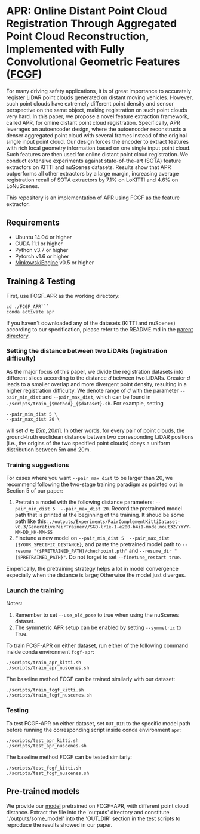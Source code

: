# APR: Online Distant Point Cloud Registration Through Aggregated Point Cloud Reconstruction, Implemented with Fully Convolutional Geometric Features ([FCGF](https://github.com/chrischoy/FCGF))

For many driving safety applications, it is of great importance to accurately register LiDAR point clouds generated on distant moving vehicles. However, such point clouds have extremely different point density and sensor perspective on the same object, making registration on such point clouds very hard. In this paper, we propose a novel feature extraction framework, called APR, for online distant point cloud registration. Specifically, APR leverages an autoencoder design, where the autoencoder reconstructs a denser aggregated point cloud with several frames instead of the original single input point cloud. Our design forces the encoder to extract features with rich local geometry information based on one single input point cloud. Such features are then used for online distant point cloud registration. We conduct extensive experiments against state-of-the-art (SOTA) feature extractors on KITTI and nuScenes datasets. Results show that APR outperforms all other extractors by a large margin, increasing average registration recall of SOTA extractors by 7.1% on LoKITTI and 4.6% on LoNuScenes.

This repository is an implementation of APR using FCGF as the feature extractor.

## Requirements

- Ubuntu 14.04 or higher
- CUDA 11.1 or higher
- Python v3.7 or higher
- Pytorch v1.6 or higher
- [MinkowskiEngine](https://github.com/stanfordvl/MinkowskiEngine) v0.5 or higher

## Training & Testing

First, use FCGF_APR as the working directory:

```
cd ./FCGF_APR```
conda activate apr
```

If you haven't downloaded any of the datasets (KITTI and nuScenes) according to our specification, please refer to the README.md in the [parent directory](../README.md).

### Setting the distance between two LiDARs (registration difficulty)

As the major focus of this paper, we divide the registration datasets into different slices according to the distance $d$ between two LiDARs. Greater $d$ leads to a smaller overlap and more divergent point density, resulting in a higher registration difficulty. We denote range of $d$ with the parameter `--pair_min_dist` and `--pair_max_dist`, which can be found in `./scripts/train_{$method}_{$dataset}.sh`. For example, setting

```
--pair_min_dist 5 \
--pair_max_dist 20 \
```

will set $d\in [5m,20m]$. In other words, for every pair of point clouds, the ground-truth euclidean distance betwen two corresponding LiDAR positions (i.e., the origins of the two specified point clouds) obeys a uniform distribution between 5m and 20m.

### Training suggestions

For cases where you want `--pair_max_dist` to be larger than 20, we recommend following the two-stage training paradigm as pointed out in Section 5 of our paper:

1. Pretrain a model with the following distance parameters: `--pair_min_dist 5  --pair_max_dist 20`. Record the pretrained model path that is printed at the beginning of the training. It shoud be some path like this: `./outputs/Experiments/PairComplementKittiDataset-v0.3/GenerativePairTrainer//SGD-lr1e-1-e200-b4i1-modelnout32/YYYY-MM-DD_HH-MM-SS`
2. Finetune a new model on `--pair_min_dist 5  --pair_max_dist {$YOUR_SPECIFIC_DISTANCE}`, and paste the pretrained model path to  `--resume "{$PRETRAINED_PATH}/chechpoint.pth"` and `--resume_dir "{$PRETRAINED_PATH}"`. Do not forget to set `--finetune_restart true`.

Emperically, the pretraining strategy helps a lot in model convergence especially when the distance is large; Otherwise the model just diverges.

### Launch the training

Notes:

1. Remember to set `--use_old_pose` to true when using the nuScenes dataset.
2. The symmetric APR setup can be enabled by setting `--symmetric` to True.

To train FCGF-APR on either dataset, run either of the following command inside conda environment `fcgf-apr`:

```
./scripts/train_apr_kitti.sh
./scripts/train_apr_nuscenes.sh
```

The baseline method FCGF can be trained similarly with our dataset:

```
./scripts/train_fcgf_kitti.sh
./scripts/train_fcgf_nuscenes.sh
```

### Testing

To test FCGF-APR on either dataset, set  `OUT_DIR` to the specific model path before running the corresponding script inside conda environment `apr`:

```
./scripts/test_apr_kitti.sh
./scripts/test_apr_nuscenes.sh
```

The baseline method FCGF can be tested similarly:

```
./scripts/test_fcgf_kitti.sh
./scripts/test_fcgf_nuscenes.sh
```

## Pre-trained models

We provide our [model](https://drive.google.com/file/d/1mLqiahQMgYMRyB4XKhp-HJdy5yavL2fj/view?usp=sharing) pretrained on FCGF+APR, with different point cloud distance. Extract the file into the 'outputs' directory and constitute './outputs/some_model' into the 'OUT_DIR' section in the test scripts to reproduce the results showed in our paper.
